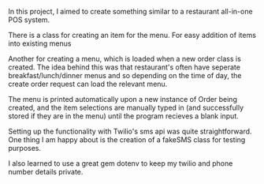 In this project, I aimed to create something similar to a restaurant all-in-one POS system. 

  There is a class for creating an item for the menu.
    For easy addition of items into existing menus

  Another for creating a menu, which is loaded when a new order class is created. 
    The idea behind this was that restaurant's often have seperate breakfast/lunch/dinner menus and so depending on the time of day, the create order request can load the relevant menu. 

The menu is printed automatically upon a new instance of Order being created, and the item selections are manually typed in (and successfully stored if they are in the menu) until the program recieves a blank input. 

Setting up the functionality with Twilio's sms api was quite straightforward. One thing I am happy about is the creation of a fakeSMS class for testing purposes. 

I also learned to use a great gem dotenv to keep my twilio and phone number details private.
